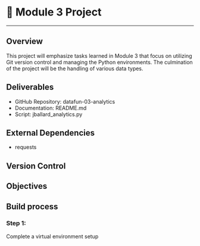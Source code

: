 # :rocket: Module 3 Project
__________________________________________________________________

## Overview
This project will emphasize tasks learned in Module 3 that focus on utilizing Git version control and managing the Python environments. The culmination of the project will be the handling of various data types. 

## Deliverables
* GitHub Repository: datafun-03-analytics
* Documentation: README.md
* Script: jballard_analytics.py

## External Dependencies
* requests

## Version Control 


## Objectives

## Build process

### Step 1: 
Complete a virtual environment setup
